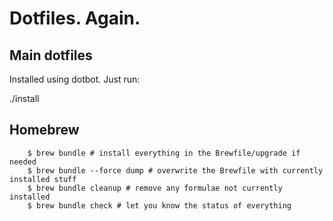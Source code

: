 # Dotfiles. Again.

## Main dotfiles

Installed using dotbot. Just run:

./install

## Homebrew

```
    $ brew bundle # install everything in the Brewfile/upgrade if needed
    $ brew bundle --force dump # overwrite the Brewfile with currently installed stuff
    $ brew bundle cleanup # remove any formulae not currently installed
    $ brew bundle check # let you know the status of everything
```